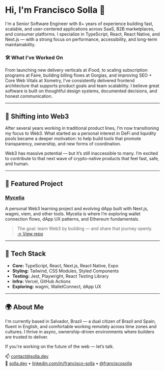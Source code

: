 # Hi, I'm Francisco Solla 👋

I'm a Senior Software Engineer with 8+ years of experience building fast, scalable, and user-centered applications across SaaS, B2B marketplaces, and consumer platforms. I specialize in TypeScript, React, React Native, and Next.js — with a strong focus on performance, accessibility, and long-term maintainability.

### 🛠️ What I’ve Worked On
From launching new delivery verticals at iFood, to scaling subscription programs at Faire, building billing flows at Gorgias, and improving SEO + Core Web Vitals at Xometry, I’ve consistently delivered frontend architecture that supports product goals and team scalability. I believe great software is built on thoughtful design systems, documented decisions, and honest communication.

---

## 🧭 Shifting into Web3

After several years working in traditional product lines, I’m now transitioning my focus to Web3. What started as a personal interest in DeFi and liquidity pools became a deeper motivation: to help build tools that promote transparency, ownership, and new forms of coordination.

Web3 has massive potential — but it’s still inaccessible to many. I’m excited to contribute to that next wave of crypto-native products that feel fast, safe, and human.

---

## 🚀 Featured Project

### [Mycelia](https://mycelia.solla.dev)  
A personal Web3 learning project and evolving dApp built with Next.js, wagmi, viem, and other tools. Mycelia is where I’m exploring wallet connection flows, dApp UX patterns, and Ethereum fundamentals.

> The goal: learn Web3 by building — and share that journey openly.  
> [→ View repo](https://github.com/franciscosolla/mycelia-web)

---

## 🧰 Tech Stack
- **Core:** TypeScript, React, Next.js, React Native, Expo
- **Styling:** Tailwind, CSS Modules, Styled Components
- **Testing:** Jest, Playwright, React Testing Library
- **Infra:** Vercel, GitHub Actions
- **Exploring:** wagmi, WalletConnect, dApp UX

---

## 🌍 About Me

I'm currently based in Salvador, Brazil — a dual citizen of Brazil and Spain, fluent in English, and comfortable working remotely across time zones and cultures. I thrive in async, ownership-driven environments where builders are trusted to deliver.

If you're working on the future of the web — let’s talk.

📫 [contact@solla.dev](mailto:contact@solla.dev)  
🔗 [solla.dev](https://solla.dev) • [linkedin.com/in/francisco-solla](https://linkedin.com/in/francisco-solla) • [@franciscosolla](https://github.com/franciscosolla)
